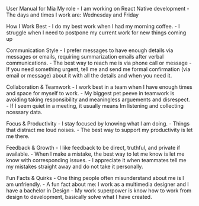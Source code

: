 User Manual for Mia
My role - I am working on React Native development - The days and times I work are: Wednesday and Friday

How I Work Best - I do my best work when I had my morning coffee. - I struggle when I need to postpone my current work for new things coming up

Communication Style - I prefer messages to have enough details via messages or emails, requiring summarization emails after verbal communications. - The best way to reach me is via phone call or message - If you need something urgent, tell me and send me formal confirmation (via email or message) about it with all the details and when you need it.

Collaboration & Teamwork - I work best in a team when I have enough times and space for myself to work. - My biggest pet peeve in teamwork is avoiding taking responsibility and meaningless arguements and disrespect. - If I seem quiet in a meeting, it usually means Im listening and collecting ncessary data.

Focus & Productivity - I stay focused by knowing what I am doing. - Things that distract me loud noises. - The best way to support my productivity is let me there.

Feedback & Growth - I like feedback to be direct, truthful, and private if available. - When I make a mistake, the best way to let me know is let me know with corresponding issues. - I appreciate it when teammates tell me my mistakes straight away and do not take it personally.

Fun Facts & Quirks - One thing people often misunderstand about me is I am unfriendly. - A fun fact about me: I work as a multimedia designer and I have a bachelor in Design - My work superpower is know how to work from design to development, basically solve what I have created.
